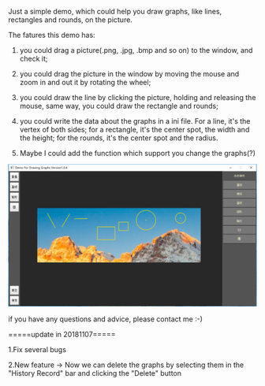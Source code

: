 Just a simple demo, which could help you draw graphs, like lines, rectangles and rounds, on the picture.

The fatures this demo has:
1. you could drag a picture(.png, .jpg, .bmp and so on) to the window, and check it;

2. you could drag the picture in the window by moving the mouse and zoom in and out it by rotating the wheel;

3. you could draw the line by clicking the picture, holding and releasing the mouse, same way, you could draw the rectangle and rounds;

4. you could write the data about the graphs in a ini file. For a line, it's the vertex of both sides; for a rectangle, it's the center spot, the width and the height; for the rounds, it's the center spot and the radius.

5. Maybe I could add the function which support you change the graphs(?)

![image](https://github.com/EmttER/Canvas-Demo/blob/master/images/Screenshot_01.png)

if you have any questions and advice, please contact me :-)

=====update in 20181107=====

1.Fix several bugs

2.New feature → Now we can delete the graphs by selecting them in the "History Record" bar and clicking the "Delete" button
